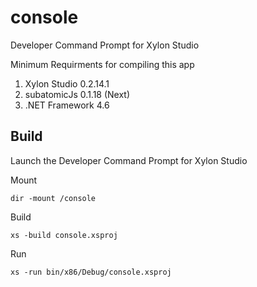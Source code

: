 # console

Developer Command Prompt for Xylon Studio

Minimum Requirments for compiling this app

1. Xylon Studio 0.2.14.1
2. subatomicJs 0.1.18 (Next)
3. .NET Framework 4.6


## Build
Launch the Developer Command Prompt for Xylon Studio

Mount 
```
dir -mount /console
```


Build
```
xs -build console.xsproj
```


Run
```
xs -run bin/x86/Debug/console.xsproj
```
